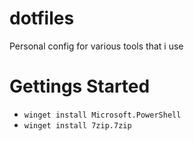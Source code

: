 # dotfiles
Personal config for various tools that i use

# Gettings Started

- `winget install Microsoft.PowerShell`
- `winget install 7zip.7zip`